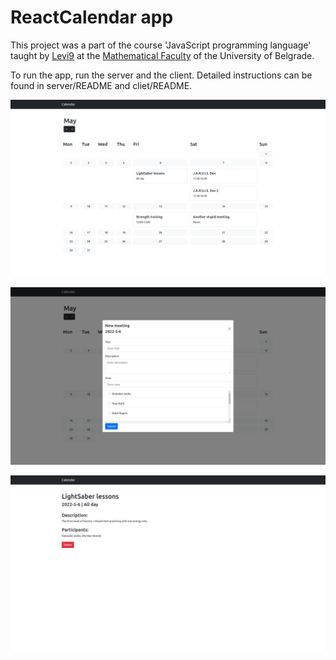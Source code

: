 # ReactCalendar app

This project was a part of the course 'JavaScript programming language' taught by [Levi9](https://www.levi9.com/?gclid=Cj0KCQjw1ZeUBhDyARIsAOzAqQJIq-9tPjE21Cf9KU7YFBARoY-M8aLShm9vEDYqCPt4ZH2dCnhmv60aAsHgEALw_wcB) at the [Mathematical Faculty](http://www.matf.bg.ac.rs/eng/) of the University of Belgrade.

To run the app, run the server and the client. Detailed instructions can be found in server/README and cliet/README.

![](misc/MainPage2.png)

![](misc/NewMeeting.png)

![](misc/MeetingDetails.png)
